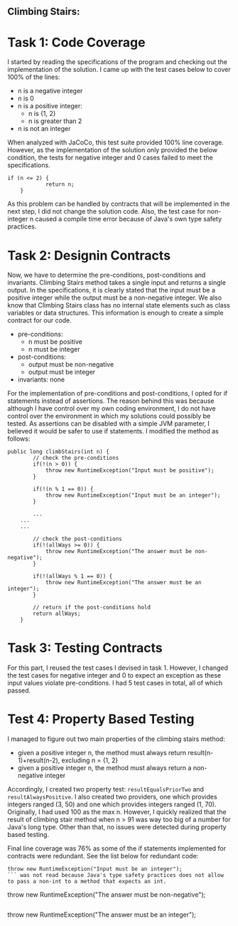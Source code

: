 ## Climbing Stairs:

# Task 1: Code Coverage
I started by reading the specifications of the program and checking out the implementation of the solution. I came up with the test cases below to cover 100% of the lines:
- n is a negative integer
- n is 0
- n is a positive integer:
	- n is {1, 2}
	- n is greater than 2
- n is not an integer 

When analyzed with JaCoCo, this test suite provided 100% line coverage. However, as the implementation of the solution only provided the below condition, the tests for negative integer and 0 cases failed to meet the specifications.

```
if (n <= 2) {
            return n;
    }
```

As this problem can be handled by contracts that will be implemented in the next step, I did not change the solution code. Also, the test case for non-integer n caused a compile time error because of Java's own type safety practices.

# Task 2: Designin Contracts
Now, we have to determine the pre-conditions, post-conditions and invariants. Climbing Stairs method takes a single input and returns a single output. In the specifications, it is clearly stated that the input must be a positive integer while the output must be a non-negative integer. We also know that Climbing Stairs class has no internal state elements such as class variables or data structures. This information is enough to create a simple contract for our code.

- pre-conditions:
	- n must be positive
	- n must be integer
- post-conditions:
	- output must be non-negative
	- output must be integer
- invariants: none

For the implementation of pre-conditions and post-conditions, I opted for if statements instead of assertions. The reason behind this was because although I have control over my own coding environment, I do not have control over the environment in which my solutions could possibly be tested. As assertions can be disabled with a simple JVM parameter, I believed it would be safer to use if statements. I modified the method as follows:

```
public long climbStairs(int n) {
        // check the pre-conditions
        if(!(n > 0)) {
            throw new RuntimeException("Input must be positive");
        }

        if(!(n % 1 == 0)) {
            throw new RuntimeException("Input must be an integer");
        }

        ...
	...
	...
        
        // check the post-conditions
        if(!(allWays >= 0)) {
            throw new RuntimeException("The answer must be non-negative");
        }

        if(!(allWays % 1 == 0)) {
            throw new RuntimeException("The answer must be an integer");
        }

        // return if the post-conditions hold
        return allWays;
    }
```

# Task 3: Testing Contracts
For this part, I reused the test cases I devised in task 1. However, I changed the test cases for negative integer and 0 to expect an exception as these input values violate pre-conditions. I had 5 test cases in total, all of which passed.

# Test 4: Property Based Testing
I managed to figure out two main properties of the climbing stairs method:
- given a positive integer n, the method must always return result(n-1)+result(n-2), excluding n = {1, 2}
- given a positive integer n, the method must always return a non-negative integer

Accordingly, I created two property test: ```resultEqualsPriorTwo``` and ```resultAlwaysPositive```. I also created two providers, one which provides integers ranged (3, 50) and one which provides integers ranged (1, 70). Originally, I had used 100 as the max n. However, I quickly realized that the result of climbing stair method when n > 91 was way too big of a number for Java's long type. Other than that, no issues were detected during property based testing.

Final line coverage was 76% as some of the if statements implemented for contracts were redundant. See the list below for redundant code:

```
throw new RuntimeException("Input must be an integer");
``` was not read because Java's type safety practices does not allow to pass a non-int to a method that expects an int.

```
throw new RuntimeException("The answer must be non-negative");
``` was not read because the method works in a way that satisfies this post-condition in every tested case.

```
throw new RuntimeException("The answer must be an integer");
``` was not read because the method works in a way that satisfies this post-condition in every tested case.

